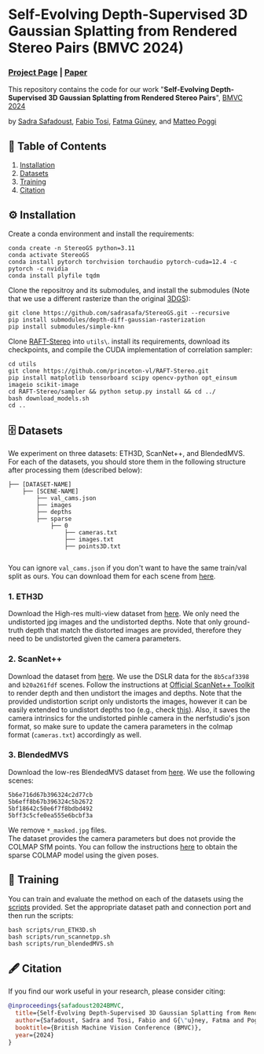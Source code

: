 # Self-Evolving Depth-Supervised 3D Gaussian Splatting from Rendered Stereo Pairs (BMVC 2024)

### [Project Page](https://kuis-ai.github.io/StereoGS/) | [Paper](https://arxiv.org/abs/2409.07456)

This repository contains the code for our work "**Self-Evolving Depth-Supervised 3D Gaussian Splatting from Rendered Stereo Pairs**", [BMVC 2024](https://bmvc2024.org/)

by [Sadra Safadoust](https://sadrasafa.github.io/), [Fabio Tosi](https://fabiotosi92.github.io/), [Fatma Güney](https://mysite.ku.edu.tr/fguney/), and [Matteo Poggi](https://mattpoggi.github.io/)


## :bookmark_tabs: Table of Contents

1. [Installation](#gear-installation)
2. [Datasets](#file_cabinet-datasets)
3. [Training](#watermelon-training)
4. [Citation](#fountain_pen-citation)

## :gear: Installation

Create a conda environment and install the requirements:
```
conda create -n StereoGS python=3.11
conda activate StereoGS
conda install pytorch torchvision torchaudio pytorch-cuda=12.4 -c pytorch -c nvidia
conda install plyfile tqdm
```

Clone the repositroy and its submodules, and install the submodules (Note that we use a different rasterize than the original [3DGS](https://github.com/graphdeco-inria/gaussian-splatting)\):
```
git clone https://github.com/sadrasafa/StereoGS.git --recursive
pip install submodules/depth-diff-gaussian-rasterization
pip install submodules/simple-knn
```

Clone [RAFT-Stereo](https://github.com/princeton-vl/RAFT-Stereo) into `utils\`. install its requirements, download its checkpoints, and compile the CUDA implementation of correlation sampler:
```
cd utils
git clone https://github.com/princeton-vl/RAFT-Stereo.git
pip install matplotlib tensorboard scipy opencv-python opt_einsum imageio scikit-image
cd RAFT-Stereo/sampler && python setup.py install && cd ../
bash download_models.sh
cd ..
```


## :file_cabinet: Datasets
We experiment on three datasets: ETH3D, ScanNet++, and BlendedMVS. For each of the datasets, you should store them in the following structure after processing them (described below):

```
├── [DATASET-NAME]
    ├── [SCENE-NAME]
        ├── val_cams.json
        ├── images
        ├── depths
        ├── sparse
            ├── 0
                ├── cameras.txt
                ├── images.txt
                ├── points3D.txt
        
```            
You can ignore `val_cams.json` if you don't want to have the same train/val split as ours. You can download them for each scene from [here](https://drive.google.com/drive/folders/1hunI7RbfeunUGR6PWdhJPPpPitjeWoBk?usp=sharing).

### 1. ETH3D

Download the High-res multi-view dataset from [here](https://www.eth3d.net/datasets).
We only need the undistorted jpg images and the undistorted depths. Note that only ground-truth depth that match the distorted images are provided, therefore they need to be undistorted given the camera parameters.

### 2. ScanNet++

Download the dataset from [here](https://kaldir.vc.in.tum.de/scannetpp/). We use the DSLR data for the `8b5caf3398` and `b20a261fdf` scenes. Follow the instructions at [Official ScanNet++ Toolkit](https://github.com/scannetpp/scannetpp) to render depth and then undistort the images and depths. Note that the provided undistortion script only undistorts the images, however it can be easily extended to undistort depths too (e.g., check [this](https://github.com/scannetpp/scannetpp/issues/65#issuecomment-1939346286)). Also, it saves the camera intrinsics for the undistorted pinhle camera in the nerfstudio's json format, so make sure to update the camera parameters in the colmap format (`cameras.txt`) accordingly as well.

### 3. BlendedMVS

Download the low-res BlendedMVS dataset from [here](https://github.com/YoYo000/BlendedMVS). We use the following scenes:
```
5b6e716d67b396324c2d77cb
5b6eff8b67b396324c5b2672
5bf18642c50e6f7f8bdbd492
5bff3c5cfe0ea555e6bcbf3a
```
We remove `*_masked.jpg` files.\
The dataset provides the camera parameters but does not provide the COLMAP SfM points. You can follow the instructions [here](https://colmap.github.io/faq.html#reconstruct-sparse-dense-model-from-known-camera-poses) to obtain the sparse COLMAP model using the given poses.

## :watermelon: Training

You can train and evaluate the method on each of the datasets using the [scripts](scripts) provided.
Set the appropriate dataset path and connection port and then run the scripts:

```
bash scripts/run_ETH3D.sh
bash scripts/run_scannetpp.sh
bash scripts/run_blendedMVS.sh
```

## :fountain_pen: Citation

If you find our work useful in your research, please consider citing:

```bibtex
@inproceedings{safadoust2024BMVC,
  title={Self-Evolving Depth-Supervised 3D Gaussian Splatting from Rendered Stereo Pairs},
  author={Safadoust, Sadra and Tosi, Fabio and G{\"u}ney, Fatma and Poggi, Matteo},
  booktitle={British Machine Vision Conference (BMVC)},
  year={2024}
}
```
